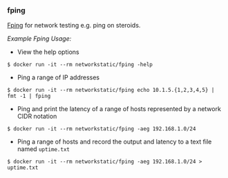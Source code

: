 ### fping

[Fping](http://fping.org/fping.1.html) for network testing e.g. ping on steroids.

*Example Fping Usage:*

* View the help options

```
$ docker run -it --rm networkstatic/fping -help
```

* Ping a range of IP addresses

```
$ docker run -it --rm networkstatic/fping echo 10.1.5.{1,2,3,4,5} | fmt -1 | fping
```

* Ping and print the latency of a range of hosts represented by a network CIDR notation

```
$ docker run -it --rm networkstatic/fping -aeg 192.168.1.0/24
```

* Ping a range of hosts and record the output and latency to a text file named `uptime.txt`

```
$ docker run -it --rm networkstatic/fping -aeg 192.168.1.0/24 > uptime.txt
```